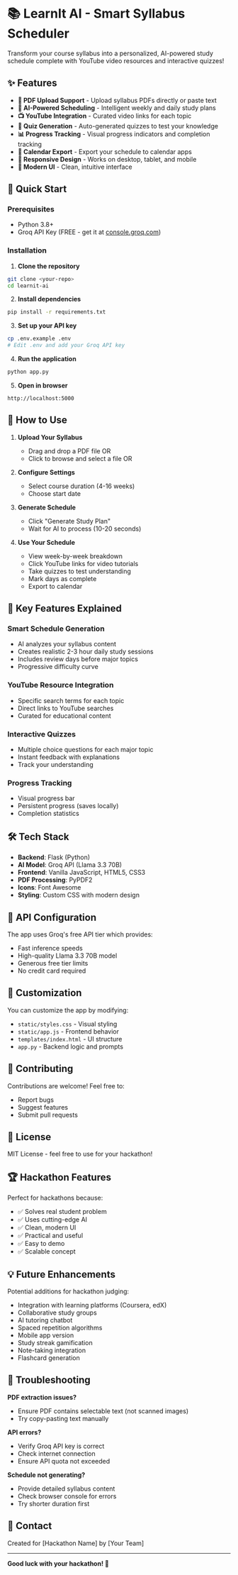 # 📚 LearnIt AI - Smart Syllabus Scheduler

Transform your course syllabus into a personalized, AI-powered study schedule complete with YouTube video resources and interactive quizzes!

## ✨ Features

- **📄 PDF Upload Support** - Upload syllabus PDFs directly or paste text
- **🎯 AI-Powered Scheduling** - Intelligent weekly and daily study plans
- **📺 YouTube Integration** - Curated video links for each topic
- **🧠 Quiz Generation** - Auto-generated quizzes to test your knowledge
- **📊 Progress Tracking** - Visual progress indicators and completion tracking
- **📅 Calendar Export** - Export your schedule to calendar apps
- **📱 Responsive Design** - Works on desktop, tablet, and mobile
- **🎨 Modern UI** - Clean, intuitive interface

## 🚀 Quick Start

### Prerequisites

- Python 3.8+
- Groq API Key (FREE - get it at [console.groq.com](https://console.groq.com/keys))

### Installation

1. **Clone the repository**
```bash
git clone <your-repo>
cd learnit-ai
```

2. **Install dependencies**
```bash
pip install -r requirements.txt
```

3. **Set up your API key**
```bash
cp .env.example .env
# Edit .env and add your Groq API key
```

4. **Run the application**
```bash
python app.py
```

5. **Open in browser**
```
http://localhost:5000
```

## 📖 How to Use

1. **Upload Your Syllabus**
   - Drag and drop a PDF file OR
   - Click to browse and select a file OR
   <!-- - Paste syllabus text directly -->

2. **Configure Settings**
   - Select course duration (4-16 weeks)
   - Choose start date

3. **Generate Schedule**
   - Click "Generate Study Plan"
   - Wait for AI to process (10-20 seconds)

4. **Use Your Schedule**
   - View week-by-week breakdown
   - Click YouTube links for video tutorials
   - Take quizzes to test understanding
   - Mark days as complete
   - Export to calendar

## 🎯 Key Features Explained

### Smart Schedule Generation
- AI analyzes your syllabus content
- Creates realistic 2-3 hour daily study sessions
- Includes review days before major topics
- Progressive difficulty curve

### YouTube Resource Integration
- Specific search terms for each topic
- Direct links to YouTube searches
- Curated for educational content

### Interactive Quizzes
- Multiple choice questions for each major topic
- Instant feedback with explanations
- Track your understanding

### Progress Tracking
- Visual progress bar
- Persistent progress (saves locally)
- Completion statistics

## 🛠️ Tech Stack

- **Backend**: Flask (Python)
- **AI Model**: Groq API (Llama 3.3 70B)
- **Frontend**: Vanilla JavaScript, HTML5, CSS3
- **PDF Processing**: PyPDF2
- **Icons**: Font Awesome
- **Styling**: Custom CSS with modern design

## 📝 API Configuration

The app uses Groq's free API tier which provides:
- Fast inference speeds
- High-quality Llama 3.3 70B model
- Generous free tier limits
- No credit card required

## 🎨 Customization

You can customize the app by modifying:
- `static/styles.css` - Visual styling
- `static/app.js` - Frontend behavior
- `templates/index.html` - UI structure
- `app.py` - Backend logic and prompts

## 🤝 Contributing

Contributions are welcome! Feel free to:
- Report bugs
- Suggest features
- Submit pull requests

## 📄 License

MIT License - feel free to use for your hackathon!

## 🏆 Hackathon Features

Perfect for hackathons because:
- ✅ Solves real student problem
- ✅ Uses cutting-edge AI
- ✅ Clean, modern UI
- ✅ Practical and useful
- ✅ Easy to demo
- ✅ Scalable concept

## 💡 Future Enhancements

Potential additions for hackathon judging:
- Integration with learning platforms (Coursera, edX)
- Collaborative study groups
- AI tutoring chatbot
- Spaced repetition algorithms
- Mobile app version
- Study streak gamification
- Note-taking integration
- Flashcard generation

## 🐛 Troubleshooting

**PDF extraction issues?**
- Ensure PDF contains selectable text (not scanned images)
- Try copy-pasting text manually

**API errors?**
- Verify Groq API key is correct
- Check internet connection
- Ensure API quota not exceeded

**Schedule not generating?**
- Provide detailed syllabus content
- Check browser console for errors
- Try shorter duration first

## 📧 Contact

Created for [Hackathon Name] by [Your Team]

---

**Good luck with your hackathon! 🚀**